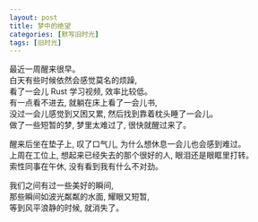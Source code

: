 ```yaml
---
layout: post
title: 梦中的绝望
categories: [默写旧时光]
tags: [旧时光]
---
```

最近一周醒来很早。  
白天有些时候依然会感觉莫名的烦躁,    
看了一会儿 Rust 学习视频, 效率比较低。      
有一点看不进去, 就躺在床上看了一会儿书,    
没过一会儿感觉到又困又累, 然后找到靠着枕头睡了一会儿。   
做了一些短暂的梦, 梦里太难过了, 很快就醒过来了。   

醒来后坐在垫子上, 叹了口气儿, 为什么想休息一会儿也会感到难过。   
上周在工位上, 想起来已经失去的那个很好的人, 眼泪还是眼眶里打转。  
索性同事在午休, 没有看到我有什么不对劲。  

我们之间有过一些美好的瞬间,     
那些瞬间如波光粼粼的水面, 耀眼又短暂,    
等到风平浪静的时候, 就消失了。  



